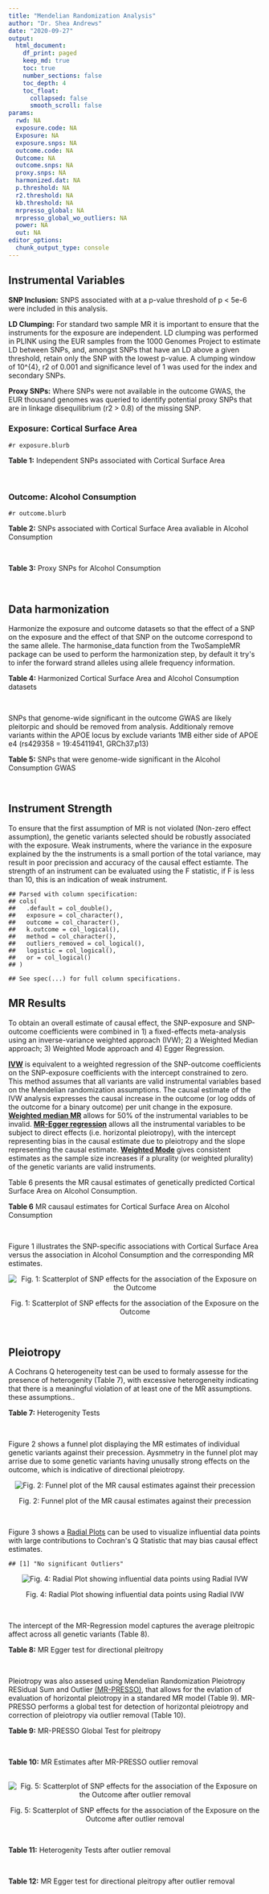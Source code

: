 ```yaml
---
title: "Mendelian Randomization Analysis"
author: "Dr. Shea Andrews"
date: "2020-09-27"
output:
  html_document:
    df_print: paged
    keep_md: true
    toc: true
    number_sections: false
    toc_depth: 4
    toc_float:
      collapsed: false
      smooth_scroll: false
params:
  rwd: NA
  exposure.code: NA
  Exposure: NA
  exposure.snps: NA
  outcome.code: NA
  Outcome: NA
  outcome.snps: NA
  proxy.snps: NA
  harmonized.dat: NA
  p.threshold: NA
  r2.threshold: NA
  kb.threshold: NA
  mrpresso_global: NA
  mrpresso_global_wo_outliers: NA
  power: NA
  out: NA
editor_options:
  chunk_output_type: console
---
```







## Instrumental Variables
**SNP Inclusion:** SNPS associated with at a p-value threshold of p < 5e-6 were included in this analysis.
<br>

**LD Clumping:** For standard two sample MR it is important to ensure that the instruments for the exposure are independent. LD clumping was performed in PLINK using the EUR samples from the 1000 Genomes Project to estimate LD between SNPs, and, amongst SNPs that have an LD above a given threshold, retain only the SNP with the lowest p-value. A clumping window of 10^{4}, r2 of 0.001 and significance level of 1 was used for the index and secondary SNPs.
<br>

**Proxy SNPs:** Where SNPs were not available in the outcome GWAS, the EUR thousand genomes was queried to identify potential proxy SNPs that are in linkage disequilibrium (r2 > 0.8) of the missing SNP.
<br>

### Exposure: Cortical Surface Area
`#r exposure.blurb`
<br>

**Table 1:** Independent SNPs associated with Cortical Surface Area
<div data-pagedtable="false">
  <script data-pagedtable-source type="application/json">
{"columns":[{"label":["SNP"],"name":[1],"type":["chr"],"align":["left"]},{"label":["CHROM"],"name":[2],"type":["dbl"],"align":["right"]},{"label":["POS"],"name":[3],"type":["dbl"],"align":["right"]},{"label":["REF"],"name":[4],"type":["chr"],"align":["left"]},{"label":["ALT"],"name":[5],"type":["chr"],"align":["left"]},{"label":["AF"],"name":[6],"type":["dbl"],"align":["right"]},{"label":["BETA"],"name":[7],"type":["dbl"],"align":["right"]},{"label":["SE"],"name":[8],"type":["dbl"],"align":["right"]},{"label":["Z"],"name":[9],"type":["dbl"],"align":["right"]},{"label":["P"],"name":[10],"type":["dbl"],"align":["right"]},{"label":["N"],"name":[11],"type":["dbl"],"align":["right"]},{"label":["TRAIT"],"name":[12],"type":["chr"],"align":["left"]}],"data":[{"1":"rs2490556","2":"1","3":"2021284","4":"T","5":"A","6":"0.3155","7":"583.9623","8":"122.1531","9":"4.780577","10":"1.748e-06","11":"32068","12":"Cortical_Surface_Area"},{"1":"rs4846200","2":"1","3":"9752648","4":"C","5":"T","6":"0.4191","7":"628.7473","8":"124.9738","9":"5.031033","10":"4.878e-07","11":"32068","12":"Cortical_Surface_Area"},{"1":"rs499688","2":"1","3":"61396649","4":"T","5":"C","6":"0.3482","7":"-583.8940","8":"123.5536","9":"-4.725840","10":"2.292e-06","11":"31582","12":"Cortical_Surface_Area"},{"1":"rs6673449","2":"1","3":"160043698","4":"A","5":"G","6":"0.5681","7":"-552.9050","8":"110.5323","9":"-5.002200","10":"5.668e-07","11":"32176","12":"Cortical_Surface_Area"},{"1":"rs12137969","2":"1","3":"242289357","4":"G","5":"A","6":"0.2412","7":"-585.5512","8":"128.0273","9":"-4.573643","10":"4.793e-06","11":"32176","12":"Cortical_Surface_Area"},{"1":"rs10927043","2":"1","3":"243762208","4":"C","5":"T","6":"0.1826","7":"719.0735","8":"141.2684","9":"5.090123","10":"3.578e-07","11":"32176","12":"Cortical_Surface_Area"},{"1":"rs57415181","2":"2","3":"48707841","4":"G","5":"C","6":"0.1447","7":"-834.6022","8":"159.4070","9":"-5.235668","10":"1.644e-07","11":"32176","12":"Cortical_Surface_Area"},{"1":"rs10496091","2":"2","3":"61482261","4":"G","5":"A","6":"0.2777","7":"-642.6331","8":"121.0228","9":"-5.310017","10":"1.096e-07","11":"32176","12":"Cortical_Surface_Area"},{"1":"rs12630663","2":"3","3":"28007315","4":"T","5":"C","6":"0.4117","7":"632.8110","8":"111.2125","9":"5.690110","10":"1.270e-08","11":"32176","12":"Cortical_Surface_Area"},{"1":"rs34464850","2":"3","3":"141721762","4":"G","5":"C","6":"0.1534","7":"1233.1854","8":"152.7201","9":"8.074807","10":"6.758e-16","11":"31984","12":"Cortical_Surface_Area"},{"1":"rs11938781","2":"4","3":"17924734","4":"T","5":"C","6":"0.1648","7":"-719.1710","8":"150.5519","9":"-4.776900","10":"1.780e-06","11":"32176","12":"Cortical_Surface_Area"},{"1":"rs10029872","2":"4","3":"40350763","4":"T","5":"C","6":"0.5251","7":"508.7590","8":"109.6122","9":"4.641440","10":"3.460e-06","11":"32176","12":"Cortical_Surface_Area"},{"1":"rs2301718","2":"4","3":"106009763","4":"G","5":"A","6":"0.2269","7":"737.2212","8":"132.3556","9":"5.570004","10":"2.547e-08","11":"32176","12":"Cortical_Surface_Area"},{"1":"rs386424","2":"5","3":"81092787","4":"T","5":"G","6":"0.3008","7":"656.5430","8":"120.0422","9":"5.469270","10":"4.519e-08","11":"32176","12":"Cortical_Surface_Area"},{"1":"rs7715167","2":"5","3":"170778824","4":"T","5":"C","6":"0.6143","7":"662.7540","8":"119.1375","9":"5.562930","10":"2.653e-08","11":"32068","12":"Cortical_Surface_Area"},{"1":"rs2802295","2":"6","3":"108926496","4":"A","5":"G","6":"0.6207","7":"714.5850","8":"112.9897","9":"6.324340","10":"2.543e-10","11":"32176","12":"Cortical_Surface_Area"},{"1":"rs11759026","2":"6","3":"126792095","4":"A","5":"G","6":"0.2376","7":"1301.5200","8":"134.6156","9":"9.668420","10":"4.106e-22","11":"31907","12":"Cortical_Surface_Area"},{"1":"rs139849708","2":"6","3":"127369230","4":"T","5":"C","6":"0.0297","7":"-2237.8300","8":"422.1224","9":"-5.301370","10":"1.149e-07","11":"22951","12":"Cortical_Surface_Area"},{"1":"rs6463758","2":"7","3":"8117636","4":"A","5":"G","6":"0.5382","7":"560.9860","8":"112.3815","9":"4.991800","10":"5.982e-07","11":"32176","12":"Cortical_Surface_Area"},{"1":"rs149352678","2":"7","3":"54920906","4":"C","5":"T","6":"0.0991","7":"967.7266","8":"191.5244","9":"5.052759","10":"4.355e-07","11":"32176","12":"Cortical_Surface_Area"},{"1":"rs42035","2":"7","3":"92239531","4":"A","5":"G","6":"0.2454","7":"-610.3230","8":"127.8222","9":"-4.774780","10":"1.799e-06","11":"32176","12":"Cortical_Surface_Area"},{"1":"rs41563","2":"7","3":"104852654","4":"G","5":"A","6":"0.3385","7":"586.6639","8":"116.3776","9":"5.041038","10":"4.630e-07","11":"32176","12":"Cortical_Surface_Area"},{"1":"rs10251751","2":"7","3":"156021770","4":"C","5":"T","6":"0.6639","7":"538.0782","8":"116.0343","9":"4.637234","10":"3.531e-06","11":"32176","12":"Cortical_Surface_Area"},{"1":"rs76650567","2":"8","3":"78242034","4":"C","5":"T","6":"0.0870","7":"-902.8657","8":"194.8981","9":"-4.632501","10":"3.613e-06","11":"32176","12":"Cortical_Surface_Area"},{"1":"rs66702753","2":"9","3":"103010947","4":"A","5":"C","6":"0.2493","7":"-593.2390","8":"128.8921","9":"-4.602600","10":"4.172e-06","11":"32176","12":"Cortical_Surface_Area"},{"1":"rs10817864","2":"9","3":"118968579","4":"C","5":"T","6":"0.5739","7":"531.0956","8":"111.2505","9":"4.773872","10":"1.807e-06","11":"32176","12":"Cortical_Surface_Area"},{"1":"rs12357321","2":"10","3":"21790476","4":"G","5":"A","6":"0.3206","7":"-698.7452","8":"119.6461","9":"-5.840100","10":"5.217e-09","11":"32176","12":"Cortical_Surface_Area"},{"1":"rs1628768","2":"10","3":"105012994","4":"T","5":"C","6":"0.2386","7":"972.9780","8":"132.0048","9":"7.370780","10":"1.696e-13","11":"32176","12":"Cortical_Surface_Area"},{"1":"rs17543864","2":"11","3":"92556100","4":"G","5":"A","6":"0.3264","7":"-623.9150","8":"116.9886","9":"-5.333126","10":"9.654e-08","11":"32176","12":"Cortical_Surface_Area"},{"1":"rs3217901","2":"12","3":"4405389","4":"A","5":"G","6":"0.4221","7":"593.5960","8":"114.7165","9":"5.174460","10":"2.286e-07","11":"32176","12":"Cortical_Surface_Area"},{"1":"rs2066827","2":"12","3":"12871099","4":"T","5":"G","6":"0.2333","7":"-862.4130","8":"159.9581","9":"-5.391500","10":"6.987e-08","11":"24138","12":"Cortical_Surface_Area"},{"1":"rs7975351","2":"12","3":"53902190","4":"G","5":"A","6":"0.4740","7":"611.0487","8":"113.5536","9":"5.381148","10":"7.401e-08","11":"31319","12":"Cortical_Surface_Area"},{"1":"rs10876864","2":"12","3":"56401085","4":"G","5":"A","6":"0.5774","7":"-628.5901","8":"112.6859","9":"-5.578250","10":"2.430e-08","11":"31319","12":"Cortical_Surface_Area"},{"1":"rs10878349","2":"12","3":"66327632","4":"A","5":"G","6":"0.5100","7":"-1039.9900","8":"110.4866","9":"-9.412850","10":"4.829e-21","11":"32176","12":"Cortical_Surface_Area"},{"1":"rs35227403","2":"12","3":"68216239","4":"T","5":"A","6":"0.0588","7":"-1271.7821","8":"253.6458","9":"-5.014008","10":"5.331e-07","11":"32176","12":"Cortical_Surface_Area"},{"1":"rs111855983","2":"12","3":"80052550","4":"T","5":"C","6":"0.1319","7":"-818.6420","8":"177.5492","9":"-4.610790","10":"4.011e-06","11":"28185","12":"Cortical_Surface_Area"},{"1":"rs2195243","2":"12","3":"102922986","4":"G","5":"C","6":"0.2196","7":"-769.2254","8":"142.2462","9":"-5.407704","10":"6.384e-08","11":"29708","12":"Cortical_Surface_Area"},{"1":"rs34011931","2":"13","3":"111077516","4":"A","5":"G","6":"0.3280","7":"538.2090","8":"117.7182","9":"4.572010","10":"4.831e-06","11":"32176","12":"Cortical_Surface_Area"},{"1":"rs6572878","2":"14","3":"23435333","4":"T","5":"C","6":"0.3997","7":"-574.9920","8":"113.9565","9":"-5.045710","10":"4.518e-07","11":"31790","12":"Cortical_Surface_Area"},{"1":"rs76801057","2":"14","3":"99728448","4":"C","5":"T","6":"0.0263","7":"2036.7834","8":"429.5486","9":"4.741683","10":"2.119e-06","11":"23846","12":"Cortical_Surface_Area"},{"1":"rs4265798","2":"16","3":"70636616","4":"T","5":"A","6":"0.9332","7":"-1221.0588","8":"263.6357","9":"-4.631614","10":"3.628e-06","11":"30025","12":"Cortical_Surface_Area"},{"1":"rs7207463","2":"17","3":"16004259","4":"A","5":"G","6":"0.5620","7":"-519.7640","8":"110.5676","9":"-4.700870","10":"2.591e-06","11":"32176","12":"Cortical_Surface_Area"},{"1":"rs6505216","2":"17","3":"29206421","4":"G","5":"T","6":"0.2375","7":"652.8106","8":"142.8638","9":"4.569461","10":"4.890e-06","11":"31430","12":"Cortical_Surface_Area"},{"1":"rs79600142","2":"17","3":"43897722","4":"T","5":"C","6":"0.2198","7":"-1696.8300","8":"143.2730","9":"-11.843300","10":"2.331e-32","11":"29435","12":"Cortical_Surface_Area"},{"1":"rs12452834","2":"17","3":"47111739","4":"C","5":"T","6":"0.3329","7":"-626.4308","8":"123.5899","9":"-5.068625","10":"4.007e-07","11":"30867","12":"Cortical_Surface_Area"},{"1":"rs1791513","2":"18","3":"22135429","4":"A","5":"G","6":"0.5263","7":"-502.3000","8":"109.5062","9":"-4.586950","10":"4.498e-06","11":"32176","12":"Cortical_Surface_Area"},{"1":"rs743038","2":"22","3":"50884075","4":"C","5":"T","6":"0.5560","7":"-532.1045","8":"115.3983","9":"-4.611025","10":"4.007e-06","11":"31216","12":"Cortical_Surface_Area"}],"options":{"columns":{"min":{},"max":[10]},"rows":{"min":[10],"max":[10]},"pages":{}}}
  </script>
</div>
<br>

### Outcome: Alcohol Consumption
`#r outcome.blurb`
<br>

**Table 2:** SNPs associated with Cortical Surface Area avaliable in Alcohol Consumption
<div data-pagedtable="false">
  <script data-pagedtable-source type="application/json">
{"columns":[{"label":["SNP"],"name":[1],"type":["chr"],"align":["left"]},{"label":["CHROM"],"name":[2],"type":["dbl"],"align":["right"]},{"label":["POS"],"name":[3],"type":["dbl"],"align":["right"]},{"label":["REF"],"name":[4],"type":["chr"],"align":["left"]},{"label":["ALT"],"name":[5],"type":["chr"],"align":["left"]},{"label":["AF"],"name":[6],"type":["dbl"],"align":["right"]},{"label":["BETA"],"name":[7],"type":["dbl"],"align":["right"]},{"label":["SE"],"name":[8],"type":["dbl"],"align":["right"]},{"label":["Z"],"name":[9],"type":["dbl"],"align":["right"]},{"label":["P"],"name":[10],"type":["dbl"],"align":["right"]},{"label":["N"],"name":[11],"type":["dbl"],"align":["right"]},{"label":["TRAIT"],"name":[12],"type":["chr"],"align":["left"]}],"data":[{"1":"rs2490556","2":"1","3":"2021284","4":"T","5":"A","6":"0.2875590","7":"-0.0005510628","8":"0.001031953","9":"-0.534","10":"5.933e-01","11":"939356","12":"Drinks_Per_Week"},{"1":"rs4846200","2":"1","3":"9752648","4":"C","5":"T","6":"0.4891980","7":"-0.0022194267","8":"0.001030375","9":"-2.154","10":"3.125e-02","11":"939356","12":"Drinks_Per_Week"},{"1":"rs499688","2":"1","3":"61396649","4":"T","5":"C","6":"0.4442830","7":"-0.0007531480","8":"0.001031710","9":"-0.730","10":"4.653e-01","11":"939356","12":"Drinks_Per_Week"},{"1":"rs6673449","2":"1","3":"160043698","4":"A","5":"G","6":"0.5325170","7":"0.0004964040","8":"0.001032026","9":"0.481","10":"6.304e-01","11":"939356","12":"Drinks_Per_Week"},{"1":"rs12137969","2":"1","3":"242289357","4":"G","5":"A","6":"0.2932540","7":"0.0005933416","8":"0.001031899","9":"0.575","10":"5.651e-01","11":"939356","12":"Drinks_Per_Week"},{"1":"rs10927043","2":"1","3":"243762208","4":"C","5":"T","6":"0.1820490","7":"-0.0010200833","8":"0.001031429","9":"-0.989","10":"3.228e-01","11":"939356","12":"Drinks_Per_Week"},{"1":"rs57415181","2":"2","3":"48707841","4":"G","5":"C","6":"0.1311770","7":"-0.0007667948","8":"0.001030638","9":"-0.744","10":"4.566e-01","11":"941280","12":"Drinks_Per_Week"},{"1":"rs10496091","2":"2","3":"61482261","4":"G","5":"A","6":"0.3320620","7":"0.0016373917","8":"0.001029806","9":"1.590","10":"1.117e-01","11":"941280","12":"Drinks_Per_Week"},{"1":"rs12630663","2":"3","3":"28007315","4":"T","5":"C","6":"0.3748190","7":"0.0011641600","8":"0.001030233","9":"1.130","10":"2.583e-01","11":"941280","12":"Drinks_Per_Week"},{"1":"rs34464850","2":"3","3":"141721762","4":"G","5":"C","6":"0.1518090","7":"0.0010283041","8":"0.001030365","9":"0.998","10":"3.181e-01","11":"941280","12":"Drinks_Per_Week"},{"1":"rs11938781","2":"4","3":"17924734","4":"T","5":"C","6":"0.1368920","7":"0.0002526860","8":"0.001031370","9":"0.245","10":"8.064e-01","11":"941280","12":"Drinks_Per_Week"},{"1":"rs10029872","2":"4","3":"40350763","4":"T","5":"C","6":"0.5291120","7":"-0.0009428630","8":"0.001030451","9":"-0.915","10":"3.600e-01","11":"941280","12":"Drinks_Per_Week"},{"1":"rs2301718","2":"4","3":"106009763","4":"G","5":"A","6":"0.2813290","7":"0.0008697652","8":"0.001030527","9":"0.844","10":"3.988e-01","11":"941280","12":"Drinks_Per_Week"},{"1":"rs386424","2":"5","3":"81092787","4":"T","5":"G","6":"0.3547040","7":"-0.0002196970","8":"0.001031441","9":"-0.213","10":"8.312e-01","11":"941280","12":"Drinks_Per_Week"},{"1":"rs7715167","2":"5","3":"170778824","4":"T","5":"C","6":"0.6497260","7":"-0.0005680120","8":"0.001030875","9":"-0.551","10":"5.818e-01","11":"941280","12":"Drinks_Per_Week"},{"1":"rs2802295","2":"6","3":"108926496","4":"A","5":"G","6":"0.5612910","7":"0.0011724000","8":"0.001030225","9":"1.138","10":"2.550e-01","11":"941280","12":"Drinks_Per_Week"},{"1":"rs11759026","2":"6","3":"126792095","4":"A","5":"G","6":"0.2262510","7":"0.0000794547","8":"0.001031880","9":"0.077","10":"9.385e-01","11":"941280","12":"Drinks_Per_Week"},{"1":"rs139849708","2":"6","3":"127369230","4":"T","5":"C","6":"0.0201233","7":"-0.0013843600","8":"0.001030030","9":"-1.344","10":"1.790e-01","11":"941280","12":"Drinks_Per_Week"},{"1":"rs6463758","2":"7","3":"8117636","4":"A","5":"G","6":"0.5340610","7":"-0.0023630500","8":"0.001029204","9":"-2.296","10":"2.167e-02","11":"941280","12":"Drinks_Per_Week"},{"1":"rs149352678","2":"7","3":"54920906","4":"C","5":"T","6":"0.1115030","7":"0.0007801441","8":"0.001051407","9":"0.742","10":"4.580e-01","11":"904462","12":"Drinks_Per_Week"},{"1":"rs42035","2":"7","3":"92239531","4":"A","5":"G","6":"0.2618790","7":"0.0002052640","8":"0.001031475","9":"0.199","10":"8.425e-01","11":"941280","12":"Drinks_Per_Week"},{"1":"rs41563","2":"7","3":"104852654","4":"G","5":"A","6":"0.3115710","7":"0.0024503691","8":"0.001029134","9":"2.381","10":"1.728e-02","11":"941280","12":"Drinks_Per_Week"},{"1":"rs10251751","2":"7","3":"156021770","4":"C","5":"T","6":"0.6007640","7":"0.0009068295","8":"0.001030488","9":"0.880","10":"3.787e-01","11":"941280","12":"Drinks_Per_Week"},{"1":"rs76650567","2":"8","3":"78242034","4":"C","5":"T","6":"0.0967332","7":"0.0025633477","8":"0.001029044","9":"2.491","10":"1.272e-02","11":"941280","12":"Drinks_Per_Week"},{"1":"rs66702753","2":"9","3":"103010947","4":"A","5":"C","6":"0.1956680","7":"0.0005216540","8":"0.001030936","9":"0.506","10":"6.131e-01","11":"941280","12":"Drinks_Per_Week"},{"1":"rs10817864","2":"9","3":"118968579","4":"C","5":"T","6":"0.6296700","7":"0.0011940082","8":"0.001030206","9":"1.159","10":"2.466e-01","11":"941280","12":"Drinks_Per_Week"},{"1":"rs12357321","2":"10","3":"21790476","4":"G","5":"A","6":"0.3057070","7":"-0.0018481804","8":"0.001029627","9":"-1.795","10":"7.264e-02","11":"941280","12":"Drinks_Per_Week"},{"1":"rs1628768","2":"10","3":"105012994","4":"T","5":"C","6":"0.2167950","7":"0.0016579600","8":"0.001029789","9":"1.610","10":"1.074e-01","11":"941280","12":"Drinks_Per_Week"},{"1":"rs17543864","2":"11","3":"92556100","4":"G","5":"A","6":"0.3086420","7":"0.0006411475","8":"0.001030784","9":"0.622","10":"5.338e-01","11":"941280","12":"Drinks_Per_Week"},{"1":"rs3217901","2":"12","3":"4405389","4":"A","5":"G","6":"0.4122140","7":"-0.0003907960","8":"0.001031125","9":"-0.379","10":"7.048e-01","11":"941280","12":"Drinks_Per_Week"},{"1":"rs2066827","2":"12","3":"12871099","4":"T","5":"G","6":"0.2087570","7":"-0.0007451690","8":"0.001030662","9":"-0.723","10":"4.694e-01","11":"941280","12":"Drinks_Per_Week"},{"1":"rs7975351","2":"12","3":"53902190","4":"G","5":"A","6":"0.4873290","7":"-0.0026034019","8":"0.001029013","9":"-2.530","10":"1.142e-02","11":"941280","12":"Drinks_Per_Week"},{"1":"rs10876864","2":"12","3":"56401085","4":"G","5":"A","6":"0.6108670","7":"-0.0014645997","8":"0.001029958","9":"-1.422","10":"1.549e-01","11":"941280","12":"Drinks_Per_Week"},{"1":"rs10878349","2":"12","3":"66327632","4":"A","5":"G","6":"0.4676720","7":"-0.0037659700","8":"0.001028111","9":"-3.663","10":"2.497e-04","11":"941280","12":"Drinks_Per_Week"},{"1":"rs35227403","2":"12","3":"68216239","4":"T","5":"A","6":"0.0885020","7":"-0.0025633483","8":"0.001029044","9":"-2.491","10":"1.273e-02","11":"941280","12":"Drinks_Per_Week"},{"1":"rs111855983","2":"12","3":"80052550","4":"T","5":"C","6":"0.0955965","7":"0.0005092900","8":"0.001030952","9":"0.494","10":"6.214e-01","11":"941280","12":"Drinks_Per_Week"},{"1":"rs2195243","2":"12","3":"102922986","4":"G","5":"C","6":"0.2223430","7":"0.0016353365","8":"0.001029809","9":"1.588","10":"1.124e-01","11":"941280","12":"Drinks_Per_Week"},{"1":"rs34011931","2":"13","3":"111077516","4":"A","5":"G","6":"0.3173740","7":"-0.0006823470","8":"0.001030736","9":"-0.662","10":"5.082e-01","11":"941280","12":"Drinks_Per_Week"},{"1":"rs6572878","2":"14","3":"23435333","4":"T","5":"C","6":"0.3754470","7":"0.0028777200","8":"0.001570807","9":"1.832","10":"6.696e-02","11":"403931","12":"Drinks_Per_Week"},{"1":"rs76801057","2":"14","3":"99728448","4":"C","5":"T","6":"0.0213846","7":"0.0001495851","8":"0.001031622","9":"0.145","10":"8.848e-01","11":"941280","12":"Drinks_Per_Week"},{"1":"rs4265798","2":"16","3":"70636616","4":"T","5":"A","6":"0.9397680","7":"-0.0021535948","8":"0.001030428","9":"-2.090","10":"3.662e-02","11":"939356","12":"Drinks_Per_Week"},{"1":"rs7207463","2":"17","3":"16004259","4":"A","5":"G","6":"0.5573920","7":"-0.0022140800","8":"0.001029325","9":"-2.151","10":"3.149e-02","11":"941280","12":"Drinks_Per_Week"},{"1":"rs6505216","2":"17","3":"29206421","4":"G","5":"T","6":"0.2665860","7":"0.0015882976","8":"0.001572572","9":"1.010","10":"3.124e-01","11":"403931","12":"Drinks_Per_Week"},{"1":"rs79600142","2":"17","3":"43897722","4":"T","5":"C","6":"0.1482560","7":"-0.0083216900","8":"0.001024712","9":"-8.121","10":"4.620e-16","11":"941280","12":"Drinks_Per_Week"},{"1":"rs12452834","2":"17","3":"47111739","4":"C","5":"T","6":"0.3213290","7":"-0.0020780079","8":"0.001571867","9":"-1.322","10":"1.861e-01","11":"403931","12":"Drinks_Per_Week"},{"1":"rs1791513","2":"18","3":"22135429","4":"A","5":"G","6":"0.5078210","7":"-0.0017546200","8":"0.001029706","9":"-1.704","10":"8.829e-02","11":"941280","12":"Drinks_Per_Week"},{"1":"rs743038","2":"22","3":"50884075","4":"C","5":"T","6":"0.5625000","7":"0.0002908253","8":"0.001031295","9":"0.282","10":"7.780e-01","11":"941280","12":"Drinks_Per_Week"}],"options":{"columns":{"min":{},"max":[10]},"rows":{"min":[10],"max":[10]},"pages":{}}}
  </script>
</div>
<br>

**Table 3:** Proxy SNPs for Alcohol Consumption
<div data-pagedtable="false">
  <script data-pagedtable-source type="application/json">
{"columns":[{"label":["proxy.outcome"],"name":[1],"type":["lgl"],"align":["right"]},{"label":["target_snp"],"name":[2],"type":["lgl"],"align":["right"]},{"label":["proxy_snp"],"name":[3],"type":["lgl"],"align":["right"]},{"label":["ld.r2"],"name":[4],"type":["lgl"],"align":["right"]},{"label":["Dprime"],"name":[5],"type":["lgl"],"align":["right"]},{"label":["ref.proxy"],"name":[6],"type":["lgl"],"align":["right"]},{"label":["alt.proxy"],"name":[7],"type":["lgl"],"align":["right"]},{"label":["CHROM"],"name":[8],"type":["lgl"],"align":["right"]},{"label":["POS"],"name":[9],"type":["lgl"],"align":["right"]},{"label":["ALT.proxy"],"name":[10],"type":["lgl"],"align":["right"]},{"label":["REF.proxy"],"name":[11],"type":["lgl"],"align":["right"]},{"label":["AF"],"name":[12],"type":["lgl"],"align":["right"]},{"label":["BETA"],"name":[13],"type":["lgl"],"align":["right"]},{"label":["SE"],"name":[14],"type":["lgl"],"align":["right"]},{"label":["P"],"name":[15],"type":["lgl"],"align":["right"]},{"label":["N"],"name":[16],"type":["lgl"],"align":["right"]},{"label":["ref"],"name":[17],"type":["lgl"],"align":["right"]},{"label":["alt"],"name":[18],"type":["lgl"],"align":["right"]},{"label":["ALT"],"name":[19],"type":["lgl"],"align":["right"]},{"label":["REF"],"name":[20],"type":["lgl"],"align":["right"]},{"label":["PHASE"],"name":[21],"type":["lgl"],"align":["right"]}],"data":[{"1":"NA","2":"NA","3":"NA","4":"NA","5":"NA","6":"NA","7":"NA","8":"NA","9":"NA","10":"NA","11":"NA","12":"NA","13":"NA","14":"NA","15":"NA","16":"NA","17":"NA","18":"NA","19":"NA","20":"NA","21":"NA"}],"options":{"columns":{"min":{},"max":[10]},"rows":{"min":[10],"max":[10]},"pages":{}}}
  </script>
</div>
<br>

## Data harmonization
Harmonize the exposure and outcome datasets so that the effect of a SNP on the exposure and the effect of that SNP on the outcome correspond to the same allele. The harmonise_data function from the TwoSampleMR package can be used to perform the harmonization step, by default it try's to infer the forward strand alleles using allele frequency information.
<br>

**Table 4:** Harmonized Cortical Surface Area and Alcohol Consumption datasets
<div data-pagedtable="false">
  <script data-pagedtable-source type="application/json">
{"columns":[{"label":["SNP"],"name":[1],"type":["chr"],"align":["left"]},{"label":["effect_allele.exposure"],"name":[2],"type":["chr"],"align":["left"]},{"label":["other_allele.exposure"],"name":[3],"type":["chr"],"align":["left"]},{"label":["effect_allele.outcome"],"name":[4],"type":["chr"],"align":["left"]},{"label":["other_allele.outcome"],"name":[5],"type":["chr"],"align":["left"]},{"label":["beta.exposure"],"name":[6],"type":["dbl"],"align":["right"]},{"label":["beta.outcome"],"name":[7],"type":["dbl"],"align":["right"]},{"label":["eaf.exposure"],"name":[8],"type":["dbl"],"align":["right"]},{"label":["eaf.outcome"],"name":[9],"type":["dbl"],"align":["right"]},{"label":["remove"],"name":[10],"type":["lgl"],"align":["right"]},{"label":["palindromic"],"name":[11],"type":["lgl"],"align":["right"]},{"label":["ambiguous"],"name":[12],"type":["lgl"],"align":["right"]},{"label":["id.outcome"],"name":[13],"type":["chr"],"align":["left"]},{"label":["chr.outcome"],"name":[14],"type":["dbl"],"align":["right"]},{"label":["pos.outcome"],"name":[15],"type":["dbl"],"align":["right"]},{"label":["se.outcome"],"name":[16],"type":["dbl"],"align":["right"]},{"label":["z.outcome"],"name":[17],"type":["dbl"],"align":["right"]},{"label":["pval.outcome"],"name":[18],"type":["dbl"],"align":["right"]},{"label":["samplesize.outcome"],"name":[19],"type":["dbl"],"align":["right"]},{"label":["outcome"],"name":[20],"type":["chr"],"align":["left"]},{"label":["mr_keep.outcome"],"name":[21],"type":["lgl"],"align":["right"]},{"label":["pval_origin.outcome"],"name":[22],"type":["chr"],"align":["left"]},{"label":["chr.exposure"],"name":[23],"type":["dbl"],"align":["right"]},{"label":["pos.exposure"],"name":[24],"type":["dbl"],"align":["right"]},{"label":["se.exposure"],"name":[25],"type":["dbl"],"align":["right"]},{"label":["z.exposure"],"name":[26],"type":["dbl"],"align":["right"]},{"label":["pval.exposure"],"name":[27],"type":["dbl"],"align":["right"]},{"label":["samplesize.exposure"],"name":[28],"type":["dbl"],"align":["right"]},{"label":["exposure"],"name":[29],"type":["chr"],"align":["left"]},{"label":["mr_keep.exposure"],"name":[30],"type":["lgl"],"align":["right"]},{"label":["pval_origin.exposure"],"name":[31],"type":["chr"],"align":["left"]},{"label":["id.exposure"],"name":[32],"type":["chr"],"align":["left"]},{"label":["action"],"name":[33],"type":["dbl"],"align":["right"]},{"label":["mr_keep"],"name":[34],"type":["lgl"],"align":["right"]},{"label":["pt"],"name":[35],"type":["dbl"],"align":["right"]},{"label":["pleitropy_keep"],"name":[36],"type":["lgl"],"align":["right"]},{"label":["mrpresso_RSSobs"],"name":[37],"type":["dbl"],"align":["right"]},{"label":["mrpresso_pval"],"name":[38],"type":["dbl"],"align":["right"]},{"label":["mrpresso_keep"],"name":[39],"type":["lgl"],"align":["right"]}],"data":[{"1":"rs10029872","2":"C","3":"T","4":"C","5":"T","6":"508.7590","7":"-0.0009428630","8":"0.5251","9":"0.5291120","10":"FALSE","11":"FALSE","12":"FALSE","13":"nFuqVQ","14":"4","15":"40350763","16":"0.001030451","17":"-0.915","18":"3.600e-01","19":"941280","20":"Liu2019drnkwk23andMe","21":"TRUE","22":"reported","23":"4","24":"40350763","25":"109.6122","26":"4.641440","27":"3.460e-06","28":"32176","29":"Grasby2020surfarea","30":"TRUE","31":"reported","32":"LDBYUF","33":"2","34":"TRUE","35":"5e-06","36":"TRUE","37":"1.366906e-06","38":"1.0000","39":"TRUE"},{"1":"rs10251751","2":"T","3":"C","4":"T","5":"C","6":"538.0782","7":"0.0009068295","8":"0.6639","9":"0.6007640","10":"FALSE","11":"FALSE","12":"FALSE","13":"nFuqVQ","14":"7","15":"156021770","16":"0.001030488","17":"0.880","18":"3.787e-01","19":"941280","20":"Liu2019drnkwk23andMe","21":"TRUE","22":"reported","23":"7","24":"156021770","25":"116.0343","26":"4.637234","27":"3.531e-06","28":"32176","29":"Grasby2020surfarea","30":"TRUE","31":"reported","32":"LDBYUF","33":"2","34":"TRUE","35":"5e-06","36":"TRUE","37":"4.666128e-07","38":"1.0000","39":"TRUE"},{"1":"rs10496091","2":"A","3":"G","4":"A","5":"G","6":"-642.6331","7":"0.0016373917","8":"0.2777","9":"0.3320620","10":"FALSE","11":"FALSE","12":"FALSE","13":"nFuqVQ","14":"2","15":"61482261","16":"0.001029806","17":"1.590","18":"1.117e-01","19":"941280","20":"Liu2019drnkwk23andMe","21":"TRUE","22":"reported","23":"2","24":"61482261","25":"121.0228","26":"-5.310017","27":"1.096e-07","28":"32176","29":"Grasby2020surfarea","30":"TRUE","31":"reported","32":"LDBYUF","33":"2","34":"TRUE","35":"5e-06","36":"TRUE","37":"3.747352e-06","38":"1.0000","39":"TRUE"},{"1":"rs10817864","2":"T","3":"C","4":"T","5":"C","6":"531.0956","7":"0.0011940082","8":"0.5739","9":"0.6296700","10":"FALSE","11":"FALSE","12":"FALSE","13":"nFuqVQ","14":"9","15":"118968579","16":"0.001030206","17":"1.159","18":"2.466e-01","19":"941280","20":"Liu2019drnkwk23andMe","21":"TRUE","22":"reported","23":"9","24":"118968579","25":"111.2505","26":"4.773872","27":"1.807e-06","28":"32176","29":"Grasby2020surfarea","30":"TRUE","31":"reported","32":"LDBYUF","33":"2","34":"TRUE","35":"5e-06","36":"TRUE","37":"9.517645e-07","38":"1.0000","39":"TRUE"},{"1":"rs10876864","2":"A","3":"G","4":"A","5":"G","6":"-628.5901","7":"-0.0014645997","8":"0.5774","9":"0.6108670","10":"FALSE","11":"FALSE","12":"FALSE","13":"nFuqVQ","14":"12","15":"56401085","16":"0.001029958","17":"-1.422","18":"1.549e-01","19":"941280","20":"Liu2019drnkwk23andMe","21":"TRUE","22":"reported","23":"12","24":"56401085","25":"112.6859","26":"-5.578250","27":"2.430e-08","28":"31319","29":"Grasby2020surfarea","30":"TRUE","31":"reported","32":"LDBYUF","33":"2","34":"TRUE","35":"5e-06","36":"TRUE","37":"1.465755e-06","38":"1.0000","39":"TRUE"},{"1":"rs10878349","2":"G","3":"A","4":"G","5":"A","6":"-1039.9900","7":"-0.0037659700","8":"0.5100","9":"0.4676720","10":"FALSE","11":"FALSE","12":"FALSE","13":"nFuqVQ","14":"12","15":"66327632","16":"0.001028111","17":"-3.663","18":"2.497e-04","19":"941280","20":"Liu2019drnkwk23andMe","21":"TRUE","22":"reported","23":"12","24":"66327632","25":"110.4866","26":"-9.412850","27":"4.829e-21","28":"32176","29":"Grasby2020surfarea","30":"TRUE","31":"reported","32":"LDBYUF","33":"2","34":"TRUE","35":"5e-06","36":"TRUE","37":"1.179469e-05","38":"0.0184","39":"FALSE"},{"1":"rs10927043","2":"T","3":"C","4":"T","5":"C","6":"719.0735","7":"-0.0010200833","8":"0.1826","9":"0.1820490","10":"FALSE","11":"FALSE","12":"FALSE","13":"nFuqVQ","14":"1","15":"243762208","16":"0.001031429","17":"-0.989","18":"3.228e-01","19":"939356","20":"Liu2019drnkwk23andMe","21":"TRUE","22":"reported","23":"1","24":"243762208","25":"141.2684","26":"5.090123","27":"3.578e-07","28":"32176","29":"Grasby2020surfarea","30":"TRUE","31":"reported","32":"LDBYUF","33":"2","34":"TRUE","35":"5e-06","36":"TRUE","37":"1.817040e-06","38":"1.0000","39":"TRUE"},{"1":"rs111855983","2":"C","3":"T","4":"C","5":"T","6":"-818.6420","7":"0.0005092900","8":"0.1319","9":"0.0955965","10":"FALSE","11":"FALSE","12":"FALSE","13":"nFuqVQ","14":"12","15":"80052550","16":"0.001030952","17":"0.494","18":"6.214e-01","19":"941280","20":"Liu2019drnkwk23andMe","21":"TRUE","22":"reported","23":"12","24":"80052550","25":"177.5492","26":"-4.610790","27":"4.011e-06","28":"28185","29":"Grasby2020surfarea","30":"TRUE","31":"reported","32":"LDBYUF","33":"2","34":"TRUE","35":"5e-06","36":"TRUE","37":"7.680914e-07","38":"1.0000","39":"TRUE"},{"1":"rs11759026","2":"G","3":"A","4":"G","5":"A","6":"1301.5200","7":"0.0000794547","8":"0.2376","9":"0.2262510","10":"FALSE","11":"FALSE","12":"FALSE","13":"nFuqVQ","14":"6","15":"126792095","16":"0.001031880","17":"0.077","18":"9.385e-01","19":"941280","20":"Liu2019drnkwk23andMe","21":"TRUE","22":"reported","23":"6","24":"126792095","25":"134.6156","26":"9.668420","27":"4.106e-22","28":"31907","29":"Grasby2020surfarea","30":"TRUE","31":"reported","32":"LDBYUF","33":"2","34":"TRUE","35":"5e-06","36":"TRUE","37":"2.516386e-07","38":"1.0000","39":"TRUE"},{"1":"rs11938781","2":"C","3":"T","4":"C","5":"T","6":"-719.1710","7":"0.0002526860","8":"0.1648","9":"0.1368920","10":"FALSE","11":"FALSE","12":"FALSE","13":"nFuqVQ","14":"4","15":"17924734","16":"0.001031370","17":"0.245","18":"8.064e-01","19":"941280","20":"Liu2019drnkwk23andMe","21":"TRUE","22":"reported","23":"4","24":"17924734","25":"150.5519","26":"-4.776900","27":"1.780e-06","28":"32176","29":"Grasby2020surfarea","30":"TRUE","31":"reported","32":"LDBYUF","33":"2","34":"TRUE","35":"5e-06","36":"TRUE","37":"3.232102e-07","38":"1.0000","39":"TRUE"},{"1":"rs12137969","2":"A","3":"G","4":"A","5":"G","6":"-585.5512","7":"0.0005933416","8":"0.2412","9":"0.2932540","10":"FALSE","11":"FALSE","12":"FALSE","13":"nFuqVQ","14":"1","15":"242289357","16":"0.001031899","17":"0.575","18":"5.651e-01","19":"939356","20":"Liu2019drnkwk23andMe","21":"TRUE","22":"reported","23":"1","24":"242289357","25":"128.0273","26":"-4.573643","27":"4.793e-06","28":"32176","29":"Grasby2020surfarea","30":"TRUE","31":"reported","32":"LDBYUF","33":"2","34":"TRUE","35":"5e-06","36":"TRUE","37":"7.260179e-07","38":"1.0000","39":"TRUE"},{"1":"rs12357321","2":"A","3":"G","4":"A","5":"G","6":"-698.7452","7":"-0.0018481804","8":"0.3206","9":"0.3057070","10":"FALSE","11":"FALSE","12":"FALSE","13":"nFuqVQ","14":"10","15":"21790476","16":"0.001029627","17":"-1.795","18":"7.264e-02","19":"941280","20":"Liu2019drnkwk23andMe","21":"TRUE","22":"reported","23":"10","24":"21790476","25":"119.6461","26":"-5.840100","27":"5.217e-09","28":"32176","29":"Grasby2020surfarea","30":"TRUE","31":"reported","32":"LDBYUF","33":"2","34":"TRUE","35":"5e-06","36":"TRUE","37":"2.474515e-06","38":"1.0000","39":"TRUE"},{"1":"rs12452834","2":"T","3":"C","4":"T","5":"C","6":"-626.4308","7":"-0.0020780079","8":"0.3329","9":"0.3213290","10":"FALSE","11":"FALSE","12":"FALSE","13":"nFuqVQ","14":"17","15":"47111739","16":"0.001571867","17":"-1.322","18":"1.861e-01","19":"403931","20":"Liu2019drnkwk23andMe","21":"TRUE","22":"reported","23":"17","24":"47111739","25":"123.5899","26":"-5.068625","27":"4.007e-07","28":"30867","29":"Grasby2020surfarea","30":"TRUE","31":"reported","32":"LDBYUF","33":"2","34":"TRUE","35":"5e-06","36":"TRUE","37":"3.311813e-06","38":"1.0000","39":"TRUE"},{"1":"rs12630663","2":"C","3":"T","4":"C","5":"T","6":"632.8110","7":"0.0011641600","8":"0.4117","9":"0.3748190","10":"FALSE","11":"FALSE","12":"FALSE","13":"nFuqVQ","14":"3","15":"28007315","16":"0.001030233","17":"1.130","18":"2.583e-01","19":"941280","20":"Liu2019drnkwk23andMe","21":"TRUE","22":"reported","23":"3","24":"28007315","25":"111.2125","26":"5.690110","27":"1.270e-08","28":"32176","29":"Grasby2020surfarea","30":"TRUE","31":"reported","32":"LDBYUF","33":"2","34":"TRUE","35":"5e-06","36":"TRUE","37":"8.189199e-07","38":"1.0000","39":"TRUE"},{"1":"rs139849708","2":"C","3":"T","4":"C","5":"T","6":"-2237.8300","7":"-0.0013843600","8":"0.0297","9":"0.0201233","10":"FALSE","11":"FALSE","12":"FALSE","13":"nFuqVQ","14":"6","15":"127369230","16":"0.001030030","17":"-1.344","18":"1.790e-01","19":"941280","20":"Liu2019drnkwk23andMe","21":"TRUE","22":"reported","23":"6","24":"127369230","25":"422.1224","26":"-5.301370","27":"1.149e-07","28":"22951","29":"Grasby2020surfarea","30":"TRUE","31":"reported","32":"LDBYUF","33":"2","34":"TRUE","35":"5e-06","36":"TRUE","37":"2.553497e-07","38":"1.0000","39":"TRUE"},{"1":"rs149352678","2":"T","3":"C","4":"T","5":"C","6":"967.7266","7":"0.0007801441","8":"0.0991","9":"0.1115030","10":"FALSE","11":"FALSE","12":"FALSE","13":"nFuqVQ","14":"7","15":"54920906","16":"0.001051407","17":"0.742","18":"4.580e-01","19":"904462","20":"Liu2019drnkwk23andMe","21":"TRUE","22":"reported","23":"7","24":"54920906","25":"191.5244","26":"5.052759","27":"4.355e-07","28":"32176","29":"Grasby2020surfarea","30":"TRUE","31":"reported","32":"LDBYUF","33":"2","34":"TRUE","35":"5e-06","36":"TRUE","37":"1.423265e-07","38":"1.0000","39":"TRUE"},{"1":"rs1628768","2":"C","3":"T","4":"C","5":"T","6":"972.9780","7":"0.0016579600","8":"0.2386","9":"0.2167950","10":"FALSE","11":"FALSE","12":"FALSE","13":"nFuqVQ","14":"10","15":"105012994","16":"0.001029789","17":"1.610","18":"1.074e-01","19":"941280","20":"Liu2019drnkwk23andMe","21":"TRUE","22":"reported","23":"10","24":"105012994","25":"132.0048","26":"7.370780","27":"1.696e-13","28":"32176","29":"Grasby2020surfarea","30":"TRUE","31":"reported","32":"LDBYUF","33":"2","34":"TRUE","35":"5e-06","36":"TRUE","37":"1.636139e-06","38":"1.0000","39":"TRUE"},{"1":"rs17543864","2":"A","3":"G","4":"A","5":"G","6":"-623.9150","7":"0.0006411475","8":"0.3264","9":"0.3086420","10":"FALSE","11":"FALSE","12":"FALSE","13":"nFuqVQ","14":"11","15":"92556100","16":"0.001030784","17":"0.622","18":"5.338e-01","19":"941280","20":"Liu2019drnkwk23andMe","21":"TRUE","22":"reported","23":"11","24":"92556100","25":"116.9886","26":"-5.333126","27":"9.654e-08","28":"32176","29":"Grasby2020surfarea","30":"TRUE","31":"reported","32":"LDBYUF","33":"2","34":"TRUE","35":"5e-06","36":"TRUE","37":"8.431503e-07","38":"1.0000","39":"TRUE"},{"1":"rs1791513","2":"G","3":"A","4":"G","5":"A","6":"-502.3000","7":"-0.0017546200","8":"0.5263","9":"0.5078210","10":"FALSE","11":"FALSE","12":"FALSE","13":"nFuqVQ","14":"18","15":"22135429","16":"0.001029706","17":"-1.704","18":"8.829e-02","19":"941280","20":"Liu2019drnkwk23andMe","21":"TRUE","22":"reported","23":"18","24":"22135429","25":"109.5062","26":"-4.586950","27":"4.498e-06","28":"32176","29":"Grasby2020surfarea","30":"TRUE","31":"reported","32":"LDBYUF","33":"2","34":"TRUE","35":"5e-06","36":"TRUE","37":"2.408719e-06","38":"1.0000","39":"TRUE"},{"1":"rs2066827","2":"G","3":"T","4":"G","5":"T","6":"-862.4130","7":"-0.0007451690","8":"0.2333","9":"0.2087570","10":"FALSE","11":"FALSE","12":"FALSE","13":"nFuqVQ","14":"12","15":"12871099","16":"0.001030662","17":"-0.723","18":"4.694e-01","19":"941280","20":"Liu2019drnkwk23andMe","21":"TRUE","22":"reported","23":"12","24":"12871099","25":"159.9581","26":"-5.391500","27":"6.987e-08","28":"24138","29":"Grasby2020surfarea","30":"TRUE","31":"reported","32":"LDBYUF","33":"2","34":"TRUE","35":"5e-06","36":"TRUE","37":"1.487319e-07","38":"1.0000","39":"TRUE"},{"1":"rs2195243","2":"C","3":"G","4":"C","5":"G","6":"-769.2254","7":"0.0016353365","8":"0.2196","9":"0.2223430","10":"FALSE","11":"TRUE","12":"FALSE","13":"nFuqVQ","14":"12","15":"102922986","16":"0.001029809","17":"1.588","18":"1.124e-01","19":"941280","20":"Liu2019drnkwk23andMe","21":"TRUE","22":"reported","23":"12","24":"102922986","25":"142.2462","26":"-5.407704","27":"6.384e-08","28":"29708","29":"Grasby2020surfarea","30":"TRUE","31":"reported","32":"LDBYUF","33":"2","34":"TRUE","35":"5e-06","36":"TRUE","37":"3.997407e-06","38":"1.0000","39":"TRUE"},{"1":"rs2301718","2":"A","3":"G","4":"A","5":"G","6":"737.2212","7":"0.0008697652","8":"0.2269","9":"0.2813290","10":"FALSE","11":"FALSE","12":"FALSE","13":"nFuqVQ","14":"4","15":"106009763","16":"0.001030527","17":"0.844","18":"3.988e-01","19":"941280","20":"Liu2019drnkwk23andMe","21":"TRUE","22":"reported","23":"4","24":"106009763","25":"132.3556","26":"5.570004","27":"2.547e-08","28":"32176","29":"Grasby2020surfarea","30":"TRUE","31":"reported","32":"LDBYUF","33":"2","34":"TRUE","35":"5e-06","36":"TRUE","37":"3.184287e-07","38":"1.0000","39":"TRUE"},{"1":"rs2490556","2":"A","3":"T","4":"A","5":"T","6":"583.9623","7":"-0.0005510628","8":"0.3155","9":"0.2875590","10":"FALSE","11":"TRUE","12":"FALSE","13":"nFuqVQ","14":"1","15":"2021284","16":"0.001031953","17":"-0.534","18":"5.933e-01","19":"939356","20":"Liu2019drnkwk23andMe","21":"TRUE","22":"reported","23":"1","24":"2021284","25":"122.1531","26":"4.780577","27":"1.748e-06","28":"32068","29":"Grasby2020surfarea","30":"TRUE","31":"reported","32":"LDBYUF","33":"2","34":"TRUE","35":"5e-06","36":"TRUE","37":"6.538608e-07","38":"1.0000","39":"TRUE"},{"1":"rs2802295","2":"G","3":"A","4":"G","5":"A","6":"714.5850","7":"0.0011724000","8":"0.6207","9":"0.5612910","10":"FALSE","11":"FALSE","12":"FALSE","13":"nFuqVQ","14":"6","15":"108926496","16":"0.001030225","17":"1.138","18":"2.550e-01","19":"941280","20":"Liu2019drnkwk23andMe","21":"TRUE","22":"reported","23":"6","24":"108926496","25":"112.9897","26":"6.324340","27":"2.543e-10","28":"32176","29":"Grasby2020surfarea","30":"TRUE","31":"reported","32":"LDBYUF","33":"2","34":"TRUE","35":"5e-06","36":"TRUE","37":"7.759986e-07","38":"1.0000","39":"TRUE"},{"1":"rs3217901","2":"G","3":"A","4":"G","5":"A","6":"593.5960","7":"-0.0003907960","8":"0.4221","9":"0.4122140","10":"FALSE","11":"FALSE","12":"FALSE","13":"nFuqVQ","14":"12","15":"4405389","16":"0.001031125","17":"-0.379","18":"7.048e-01","19":"941280","20":"Liu2019drnkwk23andMe","21":"TRUE","22":"reported","23":"12","24":"4405389","25":"114.7165","26":"5.174460","27":"2.286e-07","28":"32176","29":"Grasby2020surfarea","30":"TRUE","31":"reported","32":"LDBYUF","33":"2","34":"TRUE","35":"5e-06","36":"TRUE","37":"4.239086e-07","38":"1.0000","39":"TRUE"},{"1":"rs34011931","2":"G","3":"A","4":"G","5":"A","6":"538.2090","7":"-0.0006823470","8":"0.3280","9":"0.3173740","10":"FALSE","11":"FALSE","12":"FALSE","13":"nFuqVQ","14":"13","15":"111077516","16":"0.001030736","17":"-0.662","18":"5.082e-01","19":"941280","20":"Liu2019drnkwk23andMe","21":"TRUE","22":"reported","23":"13","24":"111077516","25":"117.7182","26":"4.572010","27":"4.831e-06","28":"32176","29":"Grasby2020surfarea","30":"TRUE","31":"reported","32":"LDBYUF","33":"2","34":"TRUE","35":"5e-06","36":"TRUE","37":"8.466063e-07","38":"1.0000","39":"TRUE"},{"1":"rs34464850","2":"C","3":"G","4":"C","5":"G","6":"1233.1854","7":"0.0010283041","8":"0.1534","9":"0.1518090","10":"FALSE","11":"TRUE","12":"FALSE","13":"nFuqVQ","14":"3","15":"141721762","16":"0.001030365","17":"0.998","18":"3.181e-01","19":"941280","20":"Liu2019drnkwk23andMe","21":"TRUE","22":"reported","23":"3","24":"141721762","25":"152.7201","26":"8.074807","27":"6.758e-16","28":"31984","29":"Grasby2020surfarea","30":"TRUE","31":"reported","32":"LDBYUF","33":"2","34":"TRUE","35":"5e-06","36":"TRUE","37":"2.766439e-07","38":"1.0000","39":"TRUE"},{"1":"rs35227403","2":"A","3":"T","4":"A","5":"T","6":"-1271.7821","7":"-0.0025633483","8":"0.0588","9":"0.0885020","10":"FALSE","11":"TRUE","12":"FALSE","13":"nFuqVQ","14":"12","15":"68216239","16":"0.001029044","17":"-2.491","18":"1.273e-02","19":"941280","20":"Liu2019drnkwk23andMe","21":"TRUE","22":"reported","23":"12","24":"68216239","25":"253.6458","26":"-5.014008","27":"5.331e-07","28":"32176","29":"Grasby2020surfarea","30":"TRUE","31":"reported","32":"LDBYUF","33":"2","34":"TRUE","35":"5e-06","36":"TRUE","37":"4.512026e-06","38":"1.0000","39":"TRUE"},{"1":"rs386424","2":"G","3":"T","4":"G","5":"T","6":"656.5430","7":"-0.0002196970","8":"0.3008","9":"0.3547040","10":"FALSE","11":"FALSE","12":"FALSE","13":"nFuqVQ","14":"5","15":"81092787","16":"0.001031441","17":"-0.213","18":"8.312e-01","19":"941280","20":"Liu2019drnkwk23andMe","21":"TRUE","22":"reported","23":"5","24":"81092787","25":"120.0422","26":"5.469270","27":"4.519e-08","28":"32176","29":"Grasby2020surfarea","30":"TRUE","31":"reported","32":"LDBYUF","33":"2","34":"TRUE","35":"5e-06","36":"TRUE","37":"2.565594e-07","38":"1.0000","39":"TRUE"},{"1":"rs41563","2":"A","3":"G","4":"A","5":"G","6":"586.6639","7":"0.0024503691","8":"0.3385","9":"0.3115710","10":"FALSE","11":"FALSE","12":"FALSE","13":"nFuqVQ","14":"7","15":"104852654","16":"0.001029134","17":"2.381","18":"1.728e-02","19":"941280","20":"Liu2019drnkwk23andMe","21":"TRUE","22":"reported","23":"7","24":"104852654","25":"116.3776","26":"5.041038","27":"4.630e-07","28":"32176","29":"Grasby2020surfarea","30":"TRUE","31":"reported","32":"LDBYUF","33":"2","34":"TRUE","35":"5e-06","36":"TRUE","37":"4.941845e-06","38":"1.0000","39":"TRUE"},{"1":"rs42035","2":"G","3":"A","4":"G","5":"A","6":"-610.3230","7":"0.0002052640","8":"0.2454","9":"0.2618790","10":"FALSE","11":"FALSE","12":"FALSE","13":"nFuqVQ","14":"7","15":"92239531","16":"0.001031475","17":"0.199","18":"8.425e-01","19":"941280","20":"Liu2019drnkwk23andMe","21":"TRUE","22":"reported","23":"7","24":"92239531","25":"127.8222","26":"-4.774780","27":"1.799e-06","28":"32176","29":"Grasby2020surfarea","30":"TRUE","31":"reported","32":"LDBYUF","33":"2","34":"TRUE","35":"5e-06","36":"TRUE","37":"2.219030e-07","38":"1.0000","39":"TRUE"},{"1":"rs4265798","2":"A","3":"T","4":"A","5":"T","6":"-1221.0588","7":"-0.0021535948","8":"0.9332","9":"0.9397680","10":"FALSE","11":"TRUE","12":"FALSE","13":"nFuqVQ","14":"16","15":"70636616","16":"0.001030428","17":"-2.090","18":"3.662e-02","19":"939356","20":"Liu2019drnkwk23andMe","21":"TRUE","22":"reported","23":"16","24":"70636616","25":"263.6357","26":"-4.631614","27":"3.628e-06","28":"30025","29":"Grasby2020surfarea","30":"TRUE","31":"reported","32":"LDBYUF","33":"2","34":"TRUE","35":"5e-06","36":"TRUE","37":"2.920885e-06","38":"1.0000","39":"TRUE"},{"1":"rs4846200","2":"T","3":"C","4":"T","5":"C","6":"628.7473","7":"-0.0022194267","8":"0.4191","9":"0.4891980","10":"FALSE","11":"FALSE","12":"FALSE","13":"nFuqVQ","14":"1","15":"9752648","16":"0.001030375","17":"-2.154","18":"3.125e-02","19":"939356","20":"Liu2019drnkwk23andMe","21":"TRUE","22":"reported","23":"1","24":"9752648","25":"124.9738","26":"5.031033","27":"4.878e-07","28":"32068","29":"Grasby2020surfarea","30":"TRUE","31":"reported","32":"LDBYUF","33":"2","34":"TRUE","35":"5e-06","36":"TRUE","37":"6.339246e-06","38":"0.6992","39":"TRUE"},{"1":"rs499688","2":"C","3":"T","4":"C","5":"T","6":"-583.8940","7":"-0.0007531480","8":"0.3482","9":"0.4442830","10":"FALSE","11":"FALSE","12":"FALSE","13":"nFuqVQ","14":"1","15":"61396649","16":"0.001031710","17":"-0.730","18":"4.653e-01","19":"939356","20":"Liu2019drnkwk23andMe","21":"TRUE","22":"reported","23":"1","24":"61396649","25":"123.5536","26":"-4.725840","27":"2.292e-06","28":"31582","29":"Grasby2020surfarea","30":"TRUE","31":"reported","32":"LDBYUF","33":"2","34":"TRUE","35":"5e-06","36":"TRUE","37":"2.591938e-07","38":"1.0000","39":"TRUE"},{"1":"rs57415181","2":"C","3":"G","4":"C","5":"G","6":"-834.6022","7":"-0.0007667948","8":"0.1447","9":"0.1311770","10":"FALSE","11":"TRUE","12":"FALSE","13":"nFuqVQ","14":"2","15":"48707841","16":"0.001030638","17":"-0.744","18":"4.566e-01","19":"941280","20":"Liu2019drnkwk23andMe","21":"TRUE","22":"reported","23":"2","24":"48707841","25":"159.4070","26":"-5.235668","27":"1.644e-07","28":"32176","29":"Grasby2020surfarea","30":"TRUE","31":"reported","32":"LDBYUF","33":"2","34":"TRUE","35":"5e-06","36":"TRUE","37":"1.758237e-07","38":"1.0000","39":"TRUE"},{"1":"rs6463758","2":"G","3":"A","4":"G","5":"A","6":"560.9860","7":"-0.0023630500","8":"0.5382","9":"0.5340610","10":"FALSE","11":"FALSE","12":"FALSE","13":"nFuqVQ","14":"7","15":"8117636","16":"0.001029204","17":"-2.296","18":"2.167e-02","19":"941280","20":"Liu2019drnkwk23andMe","21":"TRUE","22":"reported","23":"7","24":"8117636","25":"112.3815","26":"4.991800","27":"5.982e-07","28":"32176","29":"Grasby2020surfarea","30":"TRUE","31":"reported","32":"LDBYUF","33":"2","34":"TRUE","35":"5e-06","36":"TRUE","37":"6.903594e-06","38":"0.5198","39":"TRUE"},{"1":"rs6505216","2":"T","3":"G","4":"T","5":"G","6":"652.8106","7":"0.0015882976","8":"0.2375","9":"0.2665860","10":"FALSE","11":"FALSE","12":"FALSE","13":"nFuqVQ","14":"17","15":"29206421","16":"0.001572572","17":"1.010","18":"3.124e-01","19":"403931","20":"Liu2019drnkwk23andMe","21":"TRUE","22":"reported","23":"17","24":"29206421","25":"142.8638","26":"4.569461","27":"4.890e-06","28":"31430","29":"Grasby2020surfarea","30":"TRUE","31":"reported","32":"LDBYUF","33":"2","34":"TRUE","35":"5e-06","36":"TRUE","37":"1.734181e-06","38":"1.0000","39":"TRUE"},{"1":"rs6572878","2":"C","3":"T","4":"C","5":"T","6":"-574.9920","7":"0.0028777200","8":"0.3997","9":"0.3754470","10":"FALSE","11":"FALSE","12":"FALSE","13":"nFuqVQ","14":"14","15":"23435333","16":"0.001570807","17":"1.832","18":"6.696e-02","19":"403931","20":"Liu2019drnkwk23andMe","21":"TRUE","22":"reported","23":"14","24":"23435333","25":"113.9565","26":"-5.045710","27":"4.518e-07","28":"31790","29":"Grasby2020surfarea","30":"TRUE","31":"reported","32":"LDBYUF","33":"2","34":"TRUE","35":"5e-06","36":"TRUE","37":"9.838267e-06","38":"1.0000","39":"TRUE"},{"1":"rs66702753","2":"C","3":"A","4":"C","5":"A","6":"-593.2390","7":"0.0005216540","8":"0.2493","9":"0.1956680","10":"FALSE","11":"FALSE","12":"FALSE","13":"nFuqVQ","14":"9","15":"103010947","16":"0.001030936","17":"0.506","18":"6.131e-01","19":"941280","20":"Liu2019drnkwk23andMe","21":"TRUE","22":"reported","23":"9","24":"103010947","25":"128.8921","26":"-4.602600","27":"4.172e-06","28":"32176","29":"Grasby2020surfarea","30":"TRUE","31":"reported","32":"LDBYUF","33":"2","34":"TRUE","35":"5e-06","36":"TRUE","37":"6.133716e-07","38":"1.0000","39":"TRUE"},{"1":"rs6673449","2":"G","3":"A","4":"G","5":"A","6":"-552.9050","7":"0.0004964040","8":"0.5681","9":"0.5325170","10":"FALSE","11":"FALSE","12":"FALSE","13":"nFuqVQ","14":"1","15":"160043698","16":"0.001032026","17":"0.481","18":"6.304e-01","19":"939356","20":"Liu2019drnkwk23andMe","21":"TRUE","22":"reported","23":"1","24":"160043698","25":"110.5323","26":"-5.002200","27":"5.668e-07","28":"32176","29":"Grasby2020surfarea","30":"TRUE","31":"reported","32":"LDBYUF","33":"2","34":"TRUE","35":"5e-06","36":"TRUE","37":"5.464249e-07","38":"1.0000","39":"TRUE"},{"1":"rs7207463","2":"G","3":"A","4":"G","5":"A","6":"-519.7640","7":"-0.0022140800","8":"0.5620","9":"0.5573920","10":"FALSE","11":"FALSE","12":"FALSE","13":"nFuqVQ","14":"17","15":"16004259","16":"0.001029325","17":"-2.151","18":"3.149e-02","19":"941280","20":"Liu2019drnkwk23andMe","21":"TRUE","22":"reported","23":"17","24":"16004259","25":"110.5676","26":"-4.700870","27":"2.591e-06","28":"32176","29":"Grasby2020surfarea","30":"TRUE","31":"reported","32":"LDBYUF","33":"2","34":"TRUE","35":"5e-06","36":"TRUE","37":"4.034374e-06","38":"1.0000","39":"TRUE"},{"1":"rs743038","2":"T","3":"C","4":"T","5":"C","6":"-532.1045","7":"0.0002908253","8":"0.5560","9":"0.5625000","10":"FALSE","11":"FALSE","12":"FALSE","13":"nFuqVQ","14":"22","15":"50884075","16":"0.001031295","17":"0.282","18":"7.780e-01","19":"941280","20":"Liu2019drnkwk23andMe","21":"TRUE","22":"reported","23":"22","24":"50884075","25":"115.3983","26":"-4.611025","27":"4.007e-06","28":"31216","29":"Grasby2020surfarea","30":"TRUE","31":"reported","32":"LDBYUF","33":"2","34":"TRUE","35":"5e-06","36":"TRUE","37":"2.729137e-07","38":"1.0000","39":"TRUE"},{"1":"rs76650567","2":"T","3":"C","4":"T","5":"C","6":"-902.8657","7":"0.0025633477","8":"0.0870","9":"0.0967332","10":"FALSE","11":"FALSE","12":"FALSE","13":"nFuqVQ","14":"8","15":"78242034","16":"0.001029044","17":"2.491","18":"1.272e-02","19":"941280","20":"Liu2019drnkwk23andMe","21":"TRUE","22":"reported","23":"8","24":"78242034","25":"194.8981","26":"-4.632501","27":"3.613e-06","28":"32176","29":"Grasby2020surfarea","30":"TRUE","31":"reported","32":"LDBYUF","33":"2","34":"TRUE","35":"5e-06","36":"TRUE","37":"9.139353e-06","38":"0.2116","39":"TRUE"},{"1":"rs76801057","2":"T","3":"C","4":"T","5":"C","6":"2036.7834","7":"0.0001495851","8":"0.0263","9":"0.0213846","10":"FALSE","11":"FALSE","12":"FALSE","13":"nFuqVQ","14":"14","15":"99728448","16":"0.001031622","17":"0.145","18":"8.848e-01","19":"941280","20":"Liu2019drnkwk23andMe","21":"TRUE","22":"reported","23":"14","24":"99728448","25":"429.5486","26":"4.741683","27":"2.119e-06","28":"23846","29":"Grasby2020surfarea","30":"TRUE","31":"reported","32":"LDBYUF","33":"2","34":"TRUE","35":"5e-06","36":"TRUE","37":"6.761948e-07","38":"1.0000","39":"TRUE"},{"1":"rs7715167","2":"C","3":"T","4":"C","5":"T","6":"662.7540","7":"-0.0005680120","8":"0.6143","9":"0.6497260","10":"FALSE","11":"FALSE","12":"FALSE","13":"nFuqVQ","14":"5","15":"170778824","16":"0.001030875","17":"-0.551","18":"5.818e-01","19":"941280","20":"Liu2019drnkwk23andMe","21":"TRUE","22":"reported","23":"5","24":"170778824","25":"119.1375","26":"5.562930","27":"2.653e-08","28":"32068","29":"Grasby2020surfarea","30":"TRUE","31":"reported","32":"LDBYUF","33":"2","34":"TRUE","35":"5e-06","36":"TRUE","37":"7.435879e-07","38":"1.0000","39":"TRUE"},{"1":"rs79600142","2":"C","3":"T","4":"C","5":"T","6":"-1696.8300","7":"-0.0083216900","8":"0.2198","9":"0.1482560","10":"FALSE","11":"FALSE","12":"FALSE","13":"nFuqVQ","14":"17","15":"43897722","16":"0.001024712","17":"-8.121","18":"4.620e-16","19":"941280","20":"Liu2019drnkwk23andMe","21":"TRUE","22":"reported","23":"17","24":"43897722","25":"143.2730","26":"-11.843300","27":"2.331e-32","28":"29435","29":"Grasby2020surfarea","30":"TRUE","31":"reported","32":"LDBYUF","33":"2","34":"TRUE","35":"5e-06","36":"FALSE","37":"NA","38":"NA","39":"NA"},{"1":"rs7975351","2":"A","3":"G","4":"A","5":"G","6":"611.0487","7":"-0.0026034019","8":"0.4740","9":"0.4873290","10":"FALSE","11":"FALSE","12":"FALSE","13":"nFuqVQ","14":"12","15":"53902190","16":"0.001029013","17":"-2.530","18":"1.142e-02","19":"941280","20":"Liu2019drnkwk23andMe","21":"TRUE","22":"reported","23":"12","24":"53902190","25":"113.5536","26":"5.381148","27":"7.401e-08","28":"31319","29":"Grasby2020surfarea","30":"TRUE","31":"reported","32":"LDBYUF","33":"2","34":"TRUE","35":"5e-06","36":"TRUE","37":"8.391974e-06","38":"0.1978","39":"TRUE"}],"options":{"columns":{"min":{},"max":[10]},"rows":{"min":[10],"max":[10]},"pages":{}}}
  </script>
</div>
<br>

SNPs that genome-wide significant in the outcome GWAS are likely pleitorpic and should be removed from analysis. Additionaly remove variants within the APOE locus by exclude variants 1MB either side of APOE e4 (rs429358 = 19:45411941, GRCh37.p13)
<br>


**Table 5:** SNPs that were genome-wide significant in the Alcohol Consumption GWAS
<div data-pagedtable="false">
  <script data-pagedtable-source type="application/json">
{"columns":[{"label":["SNP"],"name":[1],"type":["chr"],"align":["left"]},{"label":["chr.outcome"],"name":[2],"type":["dbl"],"align":["right"]},{"label":["pos.outcome"],"name":[3],"type":["dbl"],"align":["right"]},{"label":["pval.exposure"],"name":[4],"type":["dbl"],"align":["right"]},{"label":["pval.outcome"],"name":[5],"type":["dbl"],"align":["right"]}],"data":[{"1":"rs79600142","2":"17","3":"43897722","4":"2.331e-32","5":"4.62e-16"}],"options":{"columns":{"min":{},"max":[10]},"rows":{"min":[10],"max":[10]},"pages":{}}}
  </script>
</div>
<br>


## Instrument Strength
To ensure that the first assumption of MR is not violated (Non-zero effect assumption), the genetic variants selected should be robustly associated with the exposure. Weak instruments, where the variance in the exposure explained by the the instruments is a small portion of the total variance, may result in poor precission and accuracy of the causal effect estiamte. The strength of an instrument can be evaluated using the F statistic, if F is less than 10, this is an indication of weak instrument.


```
## Parsed with column specification:
## cols(
##   .default = col_double(),
##   exposure = col_character(),
##   outcome = col_character(),
##   k.outcome = col_logical(),
##   method = col_character(),
##   outliers_removed = col_logical(),
##   logistic = col_logical(),
##   or = col_logical()
## )
```

```
## See spec(...) for full column specifications.
```

<div data-pagedtable="false">
  <script data-pagedtable-source type="application/json">
{"columns":[{"label":["outliers_removed"],"name":[1],"type":["lgl"],"align":["right"]},{"label":["pve.exposure"],"name":[2],"type":["dbl"],"align":["right"]},{"label":["F"],"name":[3],"type":["dbl"],"align":["right"]},{"label":["Alpha"],"name":[4],"type":["dbl"],"align":["right"]},{"label":["NCP"],"name":[5],"type":["dbl"],"align":["right"]},{"label":["Power"],"name":[6],"type":["dbl"],"align":["right"]}],"data":[{"1":"FALSE","2":"0.04080616","3":"31.13160","4":"0.05","5":"4.298732","6":"0.5451606"},{"1":"TRUE","2":"0.03807875","3":"29.61307","4":"0.05","5":"1.386515","6":"0.2178242"}],"options":{"columns":{"min":{},"max":[10]},"rows":{"min":[10],"max":[10]},"pages":{}}}
  </script>
</div>

##  MR Results
To obtain an overall estimate of causal effect, the SNP-exposure and SNP-outcome coefficients were combined in 1) a fixed-effects meta-analysis using an inverse-variance weighted approach (IVW); 2) a Weighted Median approach; 3) Weighted Mode approach and 4) Egger Regression.


[**IVW**](https://doi.org/10.1002/gepi.21758) is equivalent to a weighted regression of the SNP-outcome coefficients on the SNP-exposure coefficients with the intercept constrained to zero. This method assumes that all variants are valid instrumental variables based on the Mendelian randomization assumptions. The causal estimate of the IVW analysis expresses the causal increase in the outcome (or log odds of the outcome for a binary outcome) per unit change in the exposure. [**Weighted median MR**](https://doi.org/10.1002/gepi.21965) allows for 50% of the instrumental variables to be invalid. [**MR-Egger regression**](https://doi.org/10.1093/ije/dyw220) allows all the instrumental variables to be subject to direct effects (i.e. horizontal pleiotropy), with the intercept representing bias in the causal estimate due to pleiotropy and the slope representing the causal estimate. [**Weighted Mode**](https://doi.org/10.1093/ije/dyx102) gives consistent estimates as the sample size increases if a plurality (or weighted plurality) of the genetic variants are valid instruments.
<br>



Table 6 presents the MR causal estimates of genetically predicted Cortical Surface Area on Alcohol Consumption.
<br>

**Table 6** MR causaul estimates for Cortical Surface Area on Alcohol Consumption
<div data-pagedtable="false">
  <script data-pagedtable-source type="application/json">
{"columns":[{"label":["id.exposure"],"name":[1],"type":["chr"],"align":["left"]},{"label":["id.outcome"],"name":[2],"type":["chr"],"align":["left"]},{"label":["outcome"],"name":[3],"type":["fctr"],"align":["left"]},{"label":["exposure"],"name":[4],"type":["fctr"],"align":["left"]},{"label":["method"],"name":[5],"type":["fctr"],"align":["left"]},{"label":["nsnp"],"name":[6],"type":["int"],"align":["right"]},{"label":["b"],"name":[7],"type":["dbl"],"align":["right"]},{"label":["se"],"name":[8],"type":["dbl"],"align":["right"]},{"label":["pval"],"name":[9],"type":["dbl"],"align":["right"]}],"data":[{"1":"LDBYUF","2":"nFuqVQ","3":"Liu2019drnkwk23andMe","4":"Grasby2020surfarea","5":"Inverse variance weighted (fixed effects)","6":"46","7":"4.268735e-07","8":"1.787751e-07","9":"0.01695102"},{"1":"LDBYUF","2":"nFuqVQ","3":"Liu2019drnkwk23andMe","4":"Grasby2020surfarea","5":"Weighted median","6":"46","7":"5.050765e-07","8":"2.914481e-07","9":"0.08309748"},{"1":"LDBYUF","2":"nFuqVQ","3":"Liu2019drnkwk23andMe","4":"Grasby2020surfarea","5":"Weighted mode","6":"46","7":"4.868136e-07","8":"3.273660e-07","9":"0.14397219"},{"1":"LDBYUF","2":"nFuqVQ","3":"Liu2019drnkwk23andMe","4":"Grasby2020surfarea","5":"MR Egger","6":"46","7":"1.045788e-06","8":"5.959081e-07","9":"0.08622948"}],"options":{"columns":{"min":{},"max":[10]},"rows":{"min":[10],"max":[10]},"pages":{}}}
  </script>
</div>
<br>

Figure 1 illustrates the SNP-specific associations with Cortical Surface Area versus the association in Alcohol Consumption and the corresponding MR estimates.
<br>

<div class="figure" style="text-align: center">
<img src="/sc/arion/projects/LOAD/shea/Projects/MR_ADPhenome/results/MR_ADbidir/Grasby2020surfarea/Liu2019drnkwk23andMe/Grasby2020surfarea_5e-6_Liu2019drnkwk23andMe_MR_Analaysis_files/figure-html/scatter_plot-1.png" alt="Fig. 1: Scatterplot of SNP effects for the association of the Exposure on the Outcome"  />
<p class="caption">Fig. 1: Scatterplot of SNP effects for the association of the Exposure on the Outcome</p>
</div>
<br>


## Pleiotropy
A Cochrans Q heterogeneity test can be used to formaly assesse for the presence of heterogenity (Table 7), with excessive heterogeneity indicating that there is a meaningful violation of at least one of the MR assumptions.
these assumptions..
<br>

**Table 7:** Heterogenity Tests
<div data-pagedtable="false">
  <script data-pagedtable-source type="application/json">
{"columns":[{"label":["id.exposure"],"name":[1],"type":["chr"],"align":["left"]},{"label":["id.outcome"],"name":[2],"type":["chr"],"align":["left"]},{"label":["outcome"],"name":[3],"type":["fctr"],"align":["left"]},{"label":["exposure"],"name":[4],"type":["fctr"],"align":["left"]},{"label":["method"],"name":[5],"type":["fctr"],"align":["left"]},{"label":["Q"],"name":[6],"type":["dbl"],"align":["right"]},{"label":["Q_df"],"name":[7],"type":["dbl"],"align":["right"]},{"label":["Q_pval"],"name":[8],"type":["dbl"],"align":["right"]}],"data":[{"1":"LDBYUF","2":"nFuqVQ","3":"Liu2019drnkwk23andMe","4":"Grasby2020surfarea","5":"MR Egger","6":"85.52538","7":"44","8":"0.0001776070"},{"1":"LDBYUF","2":"nFuqVQ","3":"Liu2019drnkwk23andMe","4":"Grasby2020surfarea","5":"Inverse variance weighted","6":"88.06671","7":"45","8":"0.0001306371"}],"options":{"columns":{"min":{},"max":[10]},"rows":{"min":[10],"max":[10]},"pages":{}}}
  </script>
</div>
<br>

Figure 2 shows a funnel plot displaying the MR estimates of individual genetic variants against their precession. Aysmmetry in the funnel plot may arrise due to some genetic variants having unusally strong effects on the outcome, which is indicative of directional pleiotropy.
<br>

<div class="figure" style="text-align: center">
<img src="/sc/arion/projects/LOAD/shea/Projects/MR_ADPhenome/results/MR_ADbidir/Grasby2020surfarea/Liu2019drnkwk23andMe/Grasby2020surfarea_5e-6_Liu2019drnkwk23andMe_MR_Analaysis_files/figure-html/funnel_plot-1.png" alt="Fig. 2: Funnel plot of the MR causal estimates against their precession"  />
<p class="caption">Fig. 2: Funnel plot of the MR causal estimates against their precession</p>
</div>
<br>

Figure 3 shows a [Radial Plots](https://github.com/WSpiller/RadialMR) can be used to visualize influential data points with large contributions to Cochran's Q Statistic that may bias causal effect estimates.




```
## [1] "No significant Outliers"
```

<div class="figure" style="text-align: center">
<img src="/sc/arion/projects/LOAD/shea/Projects/MR_ADPhenome/results/MR_ADbidir/Grasby2020surfarea/Liu2019drnkwk23andMe/Grasby2020surfarea_5e-6_Liu2019drnkwk23andMe_MR_Analaysis_files/figure-html/Radial_Plot-1.png" alt="Fig. 4: Radial Plot showing influential data points using Radial IVW"  />
<p class="caption">Fig. 4: Radial Plot showing influential data points using Radial IVW</p>
</div>
<br>

The intercept of the MR-Regression model captures the average pleitropic affect across all genetic variants (Table 8).
<br>

**Table 8:** MR Egger test for directional pleitropy
<div data-pagedtable="false">
  <script data-pagedtable-source type="application/json">
{"columns":[{"label":["id.exposure"],"name":[1],"type":["chr"],"align":["left"]},{"label":["id.outcome"],"name":[2],"type":["chr"],"align":["left"]},{"label":["outcome"],"name":[3],"type":["fctr"],"align":["left"]},{"label":["exposure"],"name":[4],"type":["fctr"],"align":["left"]},{"label":["egger_intercept"],"name":[5],"type":["dbl"],"align":["right"]},{"label":["se"],"name":[6],"type":["dbl"],"align":["right"]},{"label":["pval"],"name":[7],"type":["dbl"],"align":["right"]}],"data":[{"1":"LDBYUF","2":"nFuqVQ","3":"Liu2019drnkwk23andMe","4":"Grasby2020surfarea","5":"-0.0005904174","6":"0.0005163565","7":"0.2590434"}],"options":{"columns":{"min":{},"max":[10]},"rows":{"min":[10],"max":[10]},"pages":{}}}
  </script>
</div>
<br>

Pleiotropy was also assesed using Mendelian Randomization Pleiotropy RESidual Sum and Outlier [(MR-PRESSO)](https://doi.org/10.1038/s41588-018-0099-7), that allows for the evlation of evaluation of horizontal pleiotropy in a standared MR model (Table 9). MR-PRESSO performs a global test for detection of horizontal pleiotropy and correction of pleiotropy via outlier removal (Table 10).
<br>

**Table 9:** MR-PRESSO Global Test for pleitropy
<div data-pagedtable="false">
  <script data-pagedtable-source type="application/json">
{"columns":[{"label":["id.exposure"],"name":[1],"type":["chr"],"align":["left"]},{"label":["id.outcome"],"name":[2],"type":["chr"],"align":["left"]},{"label":["outcome"],"name":[3],"type":["chr"],"align":["left"]},{"label":["exposure"],"name":[4],"type":["chr"],"align":["left"]},{"label":["pt"],"name":[5],"type":["dbl"],"align":["right"]},{"label":["outliers_removed"],"name":[6],"type":["lgl"],"align":["right"]},{"label":["n_outliers"],"name":[7],"type":["dbl"],"align":["right"]},{"label":["RSSobs"],"name":[8],"type":["dbl"],"align":["right"]},{"label":["pval"],"name":[9],"type":["dbl"],"align":["right"]}],"data":[{"1":"LDBYUF","2":"nFuqVQ","3":"Liu2019drnkwk23andMe","4":"Grasby2020surfarea","5":"5e-06","6":"FALSE","7":"1","8":"91.54339","9":"1e-04"}],"options":{"columns":{"min":{},"max":[10]},"rows":{"min":[10],"max":[10]},"pages":{}}}
  </script>
</div>
<br>


**Table 10:** MR Estimates after MR-PRESSO outlier removal
<div data-pagedtable="false">
  <script data-pagedtable-source type="application/json">
{"columns":[{"label":["id.exposure"],"name":[1],"type":["chr"],"align":["left"]},{"label":["id.outcome"],"name":[2],"type":["chr"],"align":["left"]},{"label":["outcome"],"name":[3],"type":["fctr"],"align":["left"]},{"label":["exposure"],"name":[4],"type":["fctr"],"align":["left"]},{"label":["method"],"name":[5],"type":["fctr"],"align":["left"]},{"label":["nsnp"],"name":[6],"type":["int"],"align":["right"]},{"label":["b"],"name":[7],"type":["dbl"],"align":["right"]},{"label":["se"],"name":[8],"type":["dbl"],"align":["right"]},{"label":["pval"],"name":[9],"type":["dbl"],"align":["right"]}],"data":[{"1":"LDBYUF","2":"nFuqVQ","3":"Liu2019drnkwk23andMe","4":"Grasby2020surfarea","5":"Inverse variance weighted (fixed effects)","6":"45","7":"3.188777e-07","8":"1.817721e-07","9":"0.07938389"},{"1":"LDBYUF","2":"nFuqVQ","3":"Liu2019drnkwk23andMe","4":"Grasby2020surfarea","5":"Weighted median","6":"45","7":"4.469124e-07","8":"2.771687e-07","9":"0.10687051"},{"1":"LDBYUF","2":"nFuqVQ","3":"Liu2019drnkwk23andMe","4":"Grasby2020surfarea","5":"Weighted mode","6":"45","7":"4.817348e-07","8":"3.076000e-07","9":"0.12448782"},{"1":"LDBYUF","2":"nFuqVQ","3":"Liu2019drnkwk23andMe","4":"Grasby2020surfarea","5":"MR Egger","6":"45","7":"8.979033e-07","8":"5.679488e-07","9":"0.12121631"}],"options":{"columns":{"min":{},"max":[10]},"rows":{"min":[10],"max":[10]},"pages":{}}}
  </script>
</div>
<br>

<div class="figure" style="text-align: center">
<img src="/sc/arion/projects/LOAD/shea/Projects/MR_ADPhenome/results/MR_ADbidir/Grasby2020surfarea/Liu2019drnkwk23andMe/Grasby2020surfarea_5e-6_Liu2019drnkwk23andMe_MR_Analaysis_files/figure-html/scatter_plot_outlier-1.png" alt="Fig. 5: Scatterplot of SNP effects for the association of the Exposure on the Outcome after outlier removal"  />
<p class="caption">Fig. 5: Scatterplot of SNP effects for the association of the Exposure on the Outcome after outlier removal</p>
</div>
<br>

**Table 11:** Heterogenity Tests after outlier removal
<div data-pagedtable="false">
  <script data-pagedtable-source type="application/json">
{"columns":[{"label":["id.exposure"],"name":[1],"type":["chr"],"align":["left"]},{"label":["id.outcome"],"name":[2],"type":["chr"],"align":["left"]},{"label":["outcome"],"name":[3],"type":["fctr"],"align":["left"]},{"label":["exposure"],"name":[4],"type":["fctr"],"align":["left"]},{"label":["method"],"name":[5],"type":["fctr"],"align":["left"]},{"label":["Q"],"name":[6],"type":["dbl"],"align":["right"]},{"label":["Q_df"],"name":[7],"type":["dbl"],"align":["right"]},{"label":["Q_pval"],"name":[8],"type":["dbl"],"align":["right"]}],"data":[{"1":"LDBYUF","2":"nFuqVQ","3":"Liu2019drnkwk23andMe","4":"Grasby2020surfarea","5":"MR Egger","6":"75.06359","7":"43","8":"0.001775387"},{"1":"LDBYUF","2":"nFuqVQ","3":"Liu2019drnkwk23andMe","4":"Grasby2020surfarea","5":"Inverse variance weighted","6":"77.27310","7":"44","8":"0.001432055"}],"options":{"columns":{"min":{},"max":[10]},"rows":{"min":[10],"max":[10]},"pages":{}}}
  </script>
</div>
<br>

**Table 12:** MR Egger test for directional pleitropy after outlier removal
<div data-pagedtable="false">
  <script data-pagedtable-source type="application/json">
{"columns":[{"label":["id.exposure"],"name":[1],"type":["chr"],"align":["left"]},{"label":["id.outcome"],"name":[2],"type":["chr"],"align":["left"]},{"label":["outcome"],"name":[3],"type":["fctr"],"align":["left"]},{"label":["exposure"],"name":[4],"type":["fctr"],"align":["left"]},{"label":["egger_intercept"],"name":[5],"type":["dbl"],"align":["right"]},{"label":["se"],"name":[6],"type":["dbl"],"align":["right"]},{"label":["pval"],"name":[7],"type":["dbl"],"align":["right"]}],"data":[{"1":"LDBYUF","2":"nFuqVQ","3":"Liu2019drnkwk23andMe","4":"Grasby2020surfarea","5":"-0.0005508246","6":"0.0004896052","7":"0.2668136"}],"options":{"columns":{"min":{},"max":[10]},"rows":{"min":[10],"max":[10]},"pages":{}}}
  </script>
</div>
<br>
